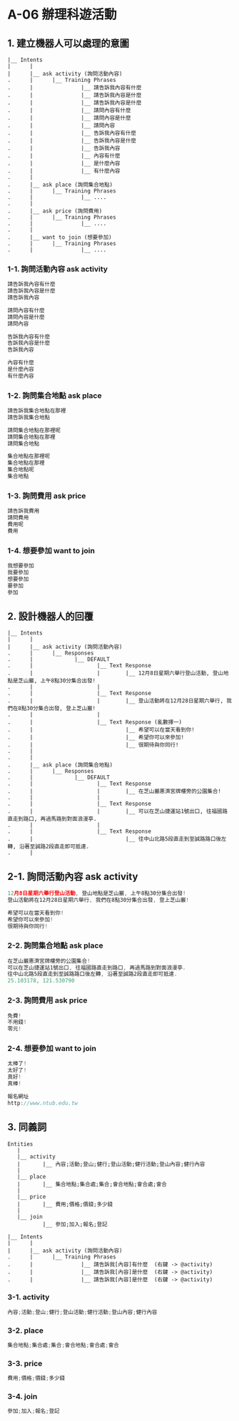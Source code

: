 # A-06 辦理科遊活動


## 1. 建立機器人可以處理的意圖

```
|__ Intents
|      |
|      |__ ask activity (詢問活動內容)
.      |      |__ Training Phrases
.      |               |__ 請告訴我內容有什麼
.      |               |__ 請告訴我內容是什麼
.      |               |__ 請告訴我內容是什麼
.      |               |__ 請問內容有什麼
.      |               |__ 請問內容是什麼
.      |               |__ 請問內容
.      |               |__ 告訴我內容有什麼
.      |               |__ 告訴我內容是什麼
.      |               |__ 告訴我內容
.      |               |__ 內容有什麼
.      |               |__ 是什麼內容
.      |               |__ 有什麼內容
.      |
.      |__ ask place (詢問集合地點)
.      |      |__ Training Phrases
.      |               |__ ....
.      |
.      |__ ask price (詢問費用)
.      |      |__ Training Phrases
.      |               |__ ....
.      |
.      |__ want to join (想要參加)
.      |      |__ Training Phrases
.      |               |__ ....
```

### 1-1. 詢問活動內容 ask activity

``` javascript
請告訴我內容有什麼
請告訴我內容是什麼
請告訴我內容

請問內容有什麼
請問內容是什麼
請問內容

告訴我內容有什麼
告訴我內容是什麼
告訴我內容

內容有什麼
是什麼內容
有什麼內容
```

### 1-2. 詢問集合地點 ask place

``` javascript
請告訴我集合地點在那裡
請告訴我集合地點

請問集合地點在那裡呢
請問集合地點在那裡
請問集合地點

集合地點在那裡呢
集合地點在那裡
集合地點呢
集合地點
```


### 1-3. 詢問費用 ask price

``` javascript
請告訴我費用
請問費用
費用呢
費用
```

### 1-4. 想要參加 want to join

``` javascript
我想要參加
我要參加
想要參加
要參加
參加
```



## 2. 設計機器人的回覆


```
|__ Intents
|      |
|      |__ ask activity (詢問活動內容)
.      |      |__ Responses
.      |             |__ DEFAULT
.      |                    |__ Text Response
.      |                    |        |__ 12月8日星期六舉行登山活動, 登山地點是芝山巖, 上午8點30分集合出發!
.      |                    |
.      |                    |__ Text Response
.      |                    |        |__ 登山活動將在12月28日星期六舉行, 我們在8點30分集合出發, 登上芝山巖!
.      |                    |
.      |                    |__ Text Response (亂數擇一)
.      |                             |__ 希望可以在當天看到你!
.      |                             |__ 希望你可以來參加!
.      |                             |__ 很期待與你同行!
.      |             
.      | 
.      |__ ask place (詢問集合地點)
.      |      |__ Responses
.      |             |__ DEFAULT
.      |                    |__ Text Response
.      |                    |        |__ 在芝山巖惠濟宮牌樓旁的公園集合!
.      |                    |
.      |                    |__ Text Response
.      |                    |        |__ 可以在芝山捷運站1號出口, 往福國路直走到路口, 再過馬路到對面浪漫亭.
.      |                    |
.      |                    |__ Text Response
.      |                             |__ 往中山北路5段直走到至誠路路口後左轉, 沿著至誠路2段直走即可抵達.
.      |
```

## 2-1. 詢問活動內容 ask activity

``` javascript
12月8日星期六舉行登山活動, 登山地點是芝山巖, 上午8點30分集合出發!
登山活動將在12月28日星期六舉行, 我們在8點30分集合出發, 登上芝山巖!

希望可以在當天看到你!
希望你可以來參加!
很期待與你同行!
```

### 2-2. 詢問集合地點 ask place

``` javascript
在芝山巖惠濟宮牌樓旁的公園集合!
可以在芝山捷運站1號出口, 往福國路直走到路口, 再過馬路到對面浪漫亭.
往中山北路5段直走到至誠路路口後左轉, 沿著至誠路2段直走即可抵達.
25.103178, 121.530790
```


### 2-3. 詢問費用 ask price

``` javascript
免費!
不用錢!
零元!
```

### 2-4. 想要參加 want to join

``` javascript
太棒了!
太好了!
真好!
真棒!

報名網址
http://www.ntub.edu.tw
```



## 3. 同義詞

```
Entities
   |
   |__ activity
   |       |__ 內容;活動;登山;健行;登山活動;健行活動;登山內容;健行內容
   |      
   |__ place
   |       |__ 集合地點;集合處;集合;會合地點;會合處;會合
   |  
   |__ price
   |       |__ 費用;價格;價錢;多少錢
   |  
   |__ join
           |__ 參加;加入;報名;登記
```

```
|__ Intents
|      |
|      |__ ask activity (詢問活動內容)
.      |      |__ Training Phrases
.      |               |__ 請告訴我[內容]有什麼  (右鍵 -> @activity)
.      |               |__ 請告訴我[內容]是什麼  (右鍵 -> @activity)
.      |               |__ 請告訴我[內容]是什麼  (右鍵 -> @activity)
```

### 3-1. activity

``` javascript
內容;活動;登山;健行;登山活動;健行活動;登山內容;健行內容
```

### 3-2. place

``` javascript
集合地點;集合處;集合;會合地點;會合處;會合
```


### 3-3. price

``` javascript
費用;價格;價錢;多少錢
```

### 3-4. join

``` javascript
參加;加入;報名;登記
```

